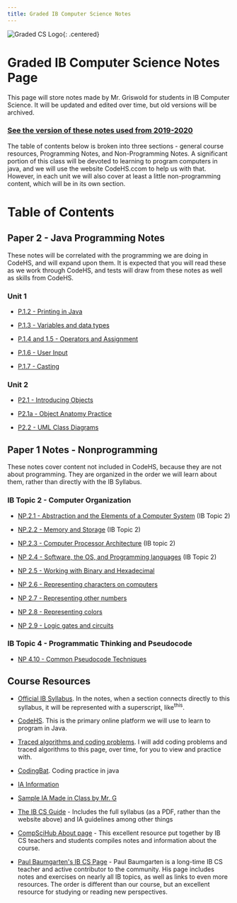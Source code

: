 ```yaml
---
title: Graded IB Computer Science Notes
---
```


![Graded CS Logo](./resources/computer-science-logo.png){: .centered}

# Graded IB Computer Science Notes Page

This page will store notes made by Mr. Griswold for students in IB Computer Science. It will be updated and edited over time, but old versions will be archived.

### [See the version of these notes used from 2019-2020](./2019/index.md)

The table of contents below is broken into three sections - general course resources, Programming Notes, and Non-Programming Notes. A significant portion of this class will be devoted to learning to program computers in java, and we will use the website CodeHS.ccom to help us with that. However, in each unit we will also cover at least a little non-programming content, which will be in its own section. 

# Table of Contents

## Paper 2 - Java Programming Notes

These notes will be correlated with the programming we are doing in CodeHS, and will expand upon them. It is expected that you will read these as we work through CodeHS, and tests will draw from these notes as well as skills from CodeHS.

### Unit 1

* [P.1.2 - Printing in Java](./programming/p1.2_printing.md)

* [P.1.3 - Variables and data types](./programming/p1.3_variables.md)

* [P.1.4 and 1.5 - Operators and Assignment](./programming/p1.4_operators.md)

* [P.1.6 - User Input](./programming/p1.6_userinput.md)

* [P.1.7 - Casting](./programming/p1.7_casting.md)

### Unit 2

* [P2.1 - Introducing Objects](./programming/p2.1_introducing_objects.md)
  
* [P2.1a - Object Anatomy Practice](./programming/p2.1a_object_anatomy_practice.md)

* [P2.2 - UML Class Diagrams](./programming/p2.2_uml_class_diagrams.md)


## Paper 1 Notes - Nonprogramming

These notes cover content not included in CodeHS, because they are not about programming. They are organized in the order we will learn about them, rather than directly with the IB Syllabus.
  
### IB Topic 2 - Computer Organization

* [NP.2.1 - Abstraction and the Elements of a Computer System](./nonprogramming/np2.1_abstraction.md) (IB Topic 2)

* [NP.2.2 - Memory and Storage](./nonprogramming/np2.2_memory.md) (IB Topic 2)

* [NP.2.3 - Computer Processor Architecture](./nonprogramming/np2.3_architecture.md) (IB topic 2)

* [NP 2.4 - Software, the OS, and Programming languages](./nonprogramming/np2.4_software.md) (IB Topic 2)

* [NP 2.5 - Working with Binary and Hexadecimal](nonprogramming/np2.5_representing_integers.md)

* [NP 2.6 - Representing characters on computers](nonprogramming/np2.6_representing_characters.md)

* [NP 2.7 - Representing other numbers](nonprogramming/np2.7_representing_other_numbers.md)

* [NP 2.8 - Representing colors](nonprogramming/np2.8_representing_colors.md)

* [NP 2.9 - Logic gates and circuits](nonprogramming/np2.9_boolean_logic.md)

### IB Topic 4 - Programmatic Thinking and Pseudocode

* [NP 4.10 - Common Pseudocode Techniques](nonprogramming/np4.10_common_pseudocode.md)

## Course Resources

* [Official IB Syllabus](./resources/syllabus.md). In the notes, when a section connects directly to this syllabus, it will be represented with a superscript, like<sup>this</sup>.

* [CodeHS](http://www.codehs.com). This is the primary online platform we will use to learn to program in Java.
  
* [Traced algorithms and coding problems](./resources/traced_algorithms.md). I will add coding problems and traced algorithms to this page, over time, for you to view and practice with.

* [CodingBat](https://codingbat.com/java). Coding practice in java
  
* [IA Information](./resources/ia.md)

* [Sample IA Made in Class by Mr. G](./resources/sample_ia.md)

* [The IB CS Guide](https://ib.compscihub.net/wp-content/uploads/2015/04/IBCompSciGuide.pdf) - Includes the full syllabus (as a PDF, rather than the website above) and IA guidelines among other things

* [CompSciHub About page](https://ib.compscihub.net/about) - This excellent resource put together by IB CS teachers and students compiles notes and information about the course.

* [Paul Baumgarten's IB CS Page](https://pbaumgarten.com/ib-compsci//) - Paul Baumgarten is a long-time IB CS teacher and active contributor to the community. His page includes notes and exercises on nearly all IB topics, as well as links to even more resources. The order is different than our course, but an excellent resource for studying or reading new perspectives.


 